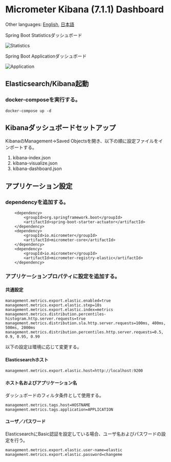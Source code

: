 # Micrometer Kibana (7.1.1) Dashboard

Other languages: [English](README.md), [日本語](README.ja.md)

Spring Boot Statisticsダッシュボード

![Statistics](https://github.com/acroquest/micrometer-kibana-dashboard/blob/media/SpringBootStatistics.gif)

Spring Boot Applicationダッシュボード

![Application](https://github.com/acroquest/micrometer-kibana-dashboard/blob/media/SpringBootApplication.gif)

## Elasticsearch/Kibana起動

### docker-composeを実行する。
```
docker-compose up -d
```

## Kibanaダッシュボードセットアップ

KibanaのManagement→Saved Objectsを開き、以下の順に設定ファイルをインポートする。

1. kibana-index.json
2. kibana-visualize.json
3. kibana-dashboard.json


## アプリケーション設定

### dependencyを追加する。
```
    <dependency>
        <groupId>org.springframework.boot</groupId>
        <artifactId>spring-boot-starter-actuator</artifactId>
    </dependency>
    <dependency>
        <groupId>io.micrometer</groupId>
        <artifactId>micrometer-core</artifactId>
    </dependency>
    <dependency>
        <groupId>io.micrometer</groupId>
        <artifactId>micrometer-registry-elastic</artifactId>
    </dependency>
```

### アプリケーションプロパティに設定を追加する。

#### 共通設定
```
management.metrics.export.elastic.enabled=true
management.metrics.export.elastic.step=10s
management.metrics.export.elastic.index=metrics
management.metrics.distribution.percentiles-histogram.http.server.requests=true
management.metrics.distribution.sla.http.server.requests=100ms, 400ms, 500ms, 2000ms
management.metrics.distribution.percentiles.http.server.requests=0.5, 0.9, 0.95, 0.99
```
以下の設定は環境に応じて変更する。

#### Elasticsearchホスト
```
management.metrics.export.elastic.host=http://localhost:9200
```

#### ホスト名およびアプリケーション名
ダッシュボードのフィルタ条件として使用する。
```
management.metrics.tags.host=HOSTNAME
management.metrics.tags.application=APPLICATION
```

#### ユーザ／パスワード
ElasticsearchにBasic認証を設定している場合、ユーザ名およびパスワードの設定を行う。
```
management.metrics.export.elastic.user-name=elastic
management.metrics.export.elastic.password=changeme
```
